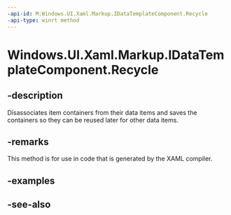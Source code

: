 ```yaml
---
-api-id: M:Windows.UI.Xaml.Markup.IDataTemplateComponent.Recycle
-api-type: winrt method
---
```


<!-- Method syntax
public void Recycle()
-->

# Windows.UI.Xaml.Markup.IDataTemplateComponent.Recycle

## -description
Disassociates item containers from their data items and saves the containers so they can be reused later for other data items.



## -remarks
This method is for use in code that is generated by the XAML compiler.

## -examples

## -see-also
